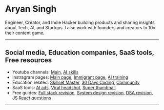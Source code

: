 # Aryan Singh

Engineer, Creator, and Indie Hacker building products and sharing insights about Tech, AI, and Startups. I also work with founders and creators to 10x their content game.

---

## Social media, Education companies, SaaS tools, Free resources

- Youtube channels: [Main](https://www.youtube.com/@singh1aryan/featured), [AI skills](https://www.youtube.com/@dailyaiskills/featured)
- Instragram pages: [Main page](https://instagram.com/singh.aryan.45), [Immigrant page](https://instagram.com/immigrantjobhelp), [AI training](https://www.instagram.com/buildwitharyan)
- Education related: [Skillset Master](https://skillsetmaster.com), [30 Days Coding](https://30dayscoding.com), [Community](https://www.skool.com/usa-ca-jobs)
- SaaS tools: [AI ads](https://www.instantaiads.com), [Viral headshot](https://www.viralheadshot.com), [Super thumbnail](https://www.superthumbnail.com)
- Free guides: [Full stack revision](https://github.com/singh1aryan/full-stack-revision), [System design revision](https://github.com/singh1aryan/system-design-guide), [DSA revision](https://github.com/singh1aryan/dsa-revision-guide-new), [JS React questions](https://github.com/singh1aryan/js-react-questions)

---
